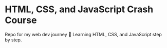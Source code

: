 # HTML, CSS, and JavaScript Crash Course
Repo for my web dev journey 🚀 Learning HTML, CSS, and JavaScript step by step.
